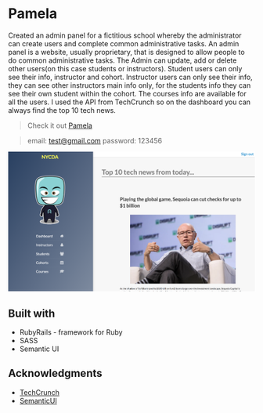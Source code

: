 # Pamela 

Created an admin panel for a fictitious school whereby the administrator can create users and complete common administrative tasks.
An admin panel is a website, usually proprietary, that is designed to allow people to do common administrative tasks. The Admin can update, add or delete other users(on this case students or instructors). Student users can only see their info, instructor and cohort. Instructor users can only see their info, they can see other instructors main info only, for the students info they can see their own student within the cohort. The courses info are available for all the users. I used the API from TechCrunch so on the dashboard you can always find the top 10 tech news.

> Check it out
[Pamela](https://pamela-admin-platform.herokuapp.com/)

> email: test@gmail.com
> password: 123456

![Pamela](/sc.png)


## Built with 
* RubyRails - framework for Ruby
* SASS 
* Semantic UI

## Acknowledgments

* [TechCrunch](https://newsapi.org/s/techcrunch-api)
* [SemanticUI](https://semantic-ui.com/)
